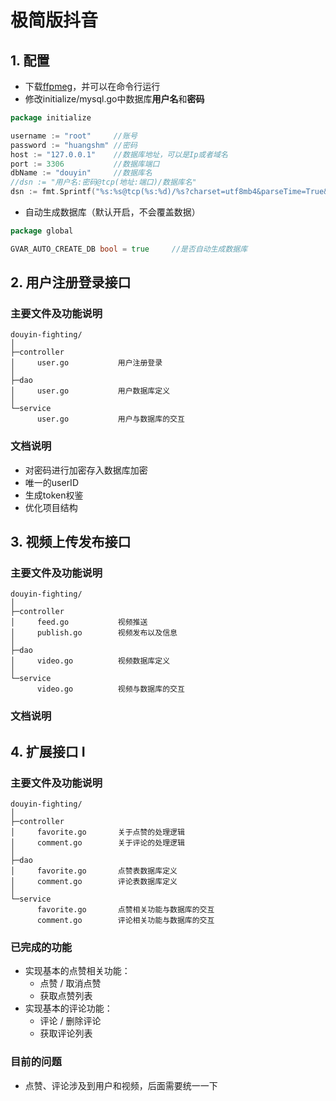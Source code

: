 # 极简版抖音
## 1. 配置
- 下载[ffpmeg](https://ffmpeg.org/)，并可以在命令行运行
- 修改initialize/mysql.go中数据库**用户名**和**密码**
```go
package initialize

username := "root"     //账号
password := "huangshm" //密码
host := "127.0.0.1"    //数据库地址，可以是Ip或者域名
port := 3306           //数据库端口
dbName := "douyin"     //数据库名
//dsn := "用户名:密码@tcp(地址:端口)/数据库名"
dsn := fmt.Sprintf("%s:%s@tcp(%s:%d)/%s?charset=utf8mb4&parseTime=True&loc=Local", username, password, host, port, dbName)
```
- 自动生成数据库（默认开启，不会覆盖数据）
```go
package global

GVAR_AUTO_CREATE_DB bool = true     //是否自动生成数据库
```

## 2. 用户注册登录接口

### 主要文件及功能说明
```
douyin-fighting/
│
├─controller
│     user.go           用户注册登录
│
├─dao
│     user.go           用户数据库定义
│
└─service
      user.go           用户与数据库的交互
```
### 文档说明
- 对密码进行加密存入数据库加密
- 唯一的userID
- 生成token权鉴
- 优化项目结构

## 3. 视频上传发布接口

### 主要文件及功能说明
```
douyin-fighting/
│
├─controller
│     feed.go           视频推送
│     publish.go        视频发布以及信息
│
├─dao
│     video.go          视频数据库定义
│
└─service
      video.go          视频与数据库的交互
```
### 文档说明

## 4. 扩展接口 I

### 主要文件及功能说明

``` 
douyin-fighting/
│
├─controller
│     favorite.go		关于点赞的处理逻辑
│     comment.go		关于评论的处理逻辑
│
├─dao
│     favorite.go		点赞表数据库定义
│     comment.go		评论表数据库定义
│
└─service
      favorite.go		点赞相关功能与数据库的交互
      comment.go		评论相关功能与数据库的交互
```

### 已完成的功能

- 实现基本的点赞相关功能：
    - 点赞 / 取消点赞
    - 获取点赞列表
- 实现基本的评论功能：
    - 评论 / 删除评论
    - 获取评论列表

### 目前的问题

- 点赞、评论涉及到用户和视频，后面需要统一一下